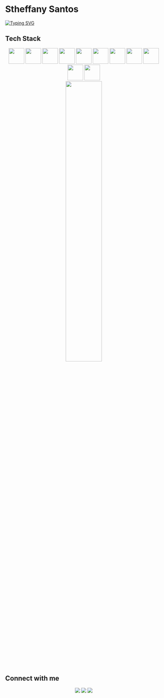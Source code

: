 # Stheffany Santos

[![Typing SVG](https://readme-typing-svg.herokuapp.com/?color=de3163&size=30&center=true&vCenter=true&width=1000&lines=Hi,+I'm+Stheffany+Santos;Computer+Science+Student;Frontend+%26+Backend+Developer;Always+Learning+New+Things)](https://git.io/typing-svg)

## Tech Stack
<div align="center">

<img src="https://cdn.jsdelivr.net/gh/devicons/devicon/icons/java/java-original.svg" height="50" />
<img src="https://cdn.jsdelivr.net/gh/devicons/devicon/icons/javascript/javascript-original.svg" height="50" />
<img src="https://cdn.jsdelivr.net/gh/devicons/devicon/icons/nodejs/nodejs-original.svg" height="50" />
<img src="https://cdn.jsdelivr.net/gh/devicons/devicon/icons/python/python-original.svg" height="50" />
<img src="https://cdn.jsdelivr.net/gh/devicons/devicon/icons/vuejs/vuejs-original.svg" height="50" />
<img src="https://cdn.jsdelivr.net/gh/devicons/devicon/icons/react/react-original.svg" height="50" />
<img src="https://cdn.jsdelivr.net/gh/devicons/devicon/icons/nextjs/nextjs-original.svg" height="50" />
<img src="https://cdn.jsdelivr.net/gh/devicons/devicon/icons/postgresql/postgresql-original.svg" height="50" />
<img src="https://cdn.jsdelivr.net/gh/devicons/devicon/icons/mongodb/mongodb-original.svg" height="50" />
<img src="https://cdn.jsdelivr.net/gh/devicons/devicon/icons/mysql/mysql-original.svg" height="50" />
<img src="https://cdn.jsdelivr.net/gh/devicons/devicon/icons/figma/figma-original.svg" height="50" />

</div>

<div align="center">
  <img width="48%" src="https://github-readme-stats.vercel.app/api/top-langs/?username=stheffanysantos&layout=compact&hide_border=true&title_color=de3163&text_color=c9d1d9&bg_color=0d1117"/>
</div>

## Connect with me
<div align="center">
  <a href="https://instagram.com/tetscode" target="_blank"><img src="https://img.shields.io/badge/-Instagram-de3163?style=for-the-badge&logo=instagram&logoColor=white"/></a>
  <a href="mailto:stheffany.sts@gmail.com"><img src="https://img.shields.io/badge/-Gmail-0D1117?style=for-the-badge&logo=gmail&logoColor=white"/></a>
  <a href="https://www.linkedin.com/in/stheffany-santos/" target="_blank"><img src="https://img.shields.io/badge/-LinkedIn-0D1117?style=for-the-badge&logo=linkedin&logoColor=0A66C2"/></a>
</div>
